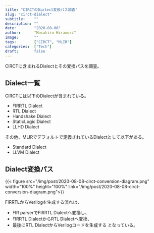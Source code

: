 ```yaml
---
title: "CIRCTのDialect変換パス調査"
slug: "circt-dialect"
subtitle:    ""
description: ""
date:        "2020-08-08"
author:      "Masahiro Hiramori"
image:       ""
tags:        ["CIRCT", "MLIR"]
categories:  ["Tech"]
draft:       false
---
```


CIRCTに含まれるDialectとその変換パスを調査。

## Dialect一覧

CIRCTには以下のDialectが含まれている。
- FIRRTL Dialect
- RTL Dialect
- Handshake Dialect
- StaticLogic Dialect
- LLHD Dialect

その他、MLIRでデフォルトで定義されているDialectとして以下がある。
- Standard Dialect
- LLVM Dialect

## Dialect変換パス

{{< figure src="/img/post/2020-08-08-circt-conversion-diagram.png" width="100%" height="100%"
    link="/img/post/2020-08-08-circt-conversion-diagram.png">}}

FIRRTLからVerilogを生成する流れは、
- FIR parserでFIRRTL Dialectへ変換し、
- FIRRTL DialectからRTL Dialectへ変換、
- 最後にRTL DialectからVerilogコードを生成する
となっている。
